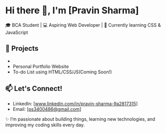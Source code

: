 # Hi there 👋, I'm [Pravin Sharma]

🎓 BCA Student | 💻 Aspiring Web Developer | 🌱 Currently learning CSS & JavaScript 

## 🚀 Projects
- 
- Personal Portfolio Website
- To-do List using HTML/CSS/JS(Coming Soon!)
## 📫 Let's Connect!
- LinkedIn: [www.linkedin.com/in/pravin-sharma-9a2817315]
- Email: [ps3400486@gmail.com]

✨ I’m passionate about building things, learning new technologies, and improving my coding skills every day.
